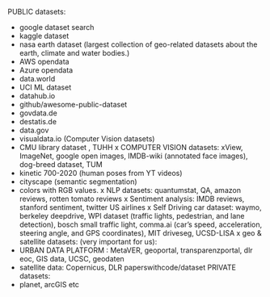 PUBLIC datasets: 
- google dataset search
- kaggle dataset
- nasa earth dataset (largest collection of geo-related datasets about the earth, climate and water bodies.)
- AWS opendata 
- Azure opendata
- data.world
- UCI ML dataset
- datahub.io
- github/awesome-public-dataset
- govdata.de
- destatis.de
- data.gov
- visualdata.io (Computer Vision datasets)
- CMU library dataset , TUHH
x COMPUTER VISION datasets: xView, ImageNet, google open images, IMDB-wiki (annotated face images), dog-breed dataset, TUM
- kinetic 700-2020 (human poses from YT videos) 
- cityscape (semantic segmentation)
- colors with RGB values.
x NLP datasets: quantumstat, QA, amazon reviews, rotten tomato reviews
x Sentiment analysis: IMDB reviews, stanford sentiment, twitter US airlines
x Self Driving car dataset: waymo, berkeley deepdrive, WPI dataset (traffic lights, pedestrian, and lane detection), bosch small traffic light, comma.ai (car’s speed, acceleration, steering angle, and GPS coordinates), MIT driveseg, UCSD-LISA
x geo & satellite datasets: (very important for us):
- URBAN DATA PLATFORM : MetaVER, geoportal,  transparenzportal, dlr eoc, GIS data, UCSC, geodaten
- satellite data: Copernicus, DLR
paperswithcode/dataset
PRIVATE datasets:
- planet, arcGIS etc
